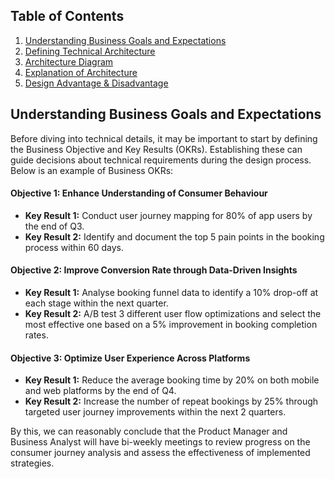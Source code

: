 ## Table of Contents

1. [Understanding Business Goals and Expectations](#understanding-business-goals-and-expectations)
2. [Defining Technical Architecture](#defining-technical-architecture)
3. [Architecture Diagram](#architecture-diagram)
4. [Explanation of Architecture](#explanation-of-architecture)
5. [Design Advantage & Disadvantage](#design-advantage--disadvantage)


## Understanding Business Goals and Expectations

Before diving into technical details, it may be important to start by defining the Business Objective and Key Results (OKRs). Establishing these can guide decisions about technical requirements during the design process. Below is an example of Business OKRs:

#### Objective 1: Enhance Understanding of Consumer Behaviour
- **Key Result 1:** Conduct user journey mapping for 80% of app users by the end of Q3.
- **Key Result 2:** Identify and document the top 5 pain points in the booking process within 60 days.

#### Objective 2: Improve Conversion Rate through Data-Driven Insights
- **Key Result 1:** Analyse booking funnel data to identify a 10% drop-off at each stage within the next quarter.
- **Key Result 2:** A/B test 3 different user flow optimizations and select the most effective one based on a 5% improvement in booking completion rates.

#### Objective 3: Optimize User Experience Across Platforms
- **Key Result 1:** Reduce the average booking time by 20% on both mobile and web platforms by the end of Q4.
- **Key Result 2:** Increase the number of repeat bookings by 25% through targeted user journey improvements within the next 2 quarters.

By this, we can reasonably conclude that the Product Manager and Business Analyst will have bi-weekly meetings to review progress on the consumer journey analysis and assess the effectiveness of implemented strategies.

